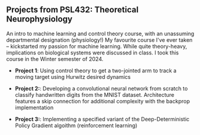 ## Projects from PSL432: Theoretical Neurophysiology

An intro to machine learning and control theory course, with an unassuming departmental designation (physiology!) My favourite course I've ever taken – kickstarted my passion for machine learning. While quite theory-heavy, implications on biological systems were discussed in class. I took this course in the Winter semester of 2024. 

- **Project 1**: Using control theory to get a two-jointed arm to track a moving target using Hurwitz desired dynamics

- **Project 2:**: Developing a convolutional neural network from scratch to classify handwritten digits from the MNIST dataset. Architecture features a skip connection for additional complexity with the backprop implementation

- **Project 3:**: Implementing a specified variant of the Deep-Deterministic Policy Gradient algoithm (reinforcement learning) 
